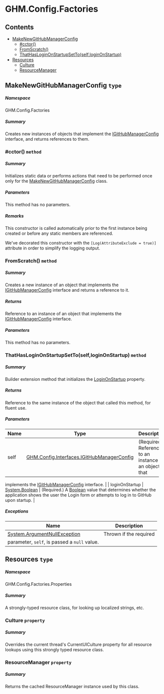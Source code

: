 <a name='assembly'></a>
# GHM.Config.Factories

## Contents

- [MakeNewGitHubManagerConfig](#T-GHM-Config-Factories-MakeNewGitHubManagerConfig 'GHM.Config.Factories.MakeNewGitHubManagerConfig')
  - [#cctor()](#M-GHM-Config-Factories-MakeNewGitHubManagerConfig-#cctor 'GHM.Config.Factories.MakeNewGitHubManagerConfig.#cctor')
  - [FromScratch()](#M-GHM-Config-Factories-MakeNewGitHubManagerConfig-FromScratch 'GHM.Config.Factories.MakeNewGitHubManagerConfig.FromScratch')
  - [ThatHasLoginOnStartupSetTo(self,loginOnStartup)](#M-GHM-Config-Factories-MakeNewGitHubManagerConfig-ThatHasLoginOnStartupSetTo-GHM-Config-Interfaces-IGitHubManagerConfig,System-Boolean- 'GHM.Config.Factories.MakeNewGitHubManagerConfig.ThatHasLoginOnStartupSetTo(GHM.Config.Interfaces.IGitHubManagerConfig,System.Boolean)')
- [Resources](#T-GHM-Config-Factories-Properties-Resources 'GHM.Config.Factories.Properties.Resources')
  - [Culture](#P-GHM-Config-Factories-Properties-Resources-Culture 'GHM.Config.Factories.Properties.Resources.Culture')
  - [ResourceManager](#P-GHM-Config-Factories-Properties-Resources-ResourceManager 'GHM.Config.Factories.Properties.Resources.ResourceManager')

<a name='T-GHM-Config-Factories-MakeNewGitHubManagerConfig'></a>
## MakeNewGitHubManagerConfig `type`

##### Namespace

GHM.Config.Factories

##### Summary

Creates new instances of objects that implement the
[IGitHubManagerConfig](#T-GHM-Config-Interfaces-IGitHubManagerConfig 'GHM.Config.Interfaces.IGitHubManagerConfig') interface, and
returns references to them.

<a name='M-GHM-Config-Factories-MakeNewGitHubManagerConfig-#cctor'></a>
### #cctor() `method`

##### Summary

Initializes static data or performs actions that need to be performed once only
for the [MakeNewGitHubManagerConfig](#T-GHM-Config-Factories-MakeNewGitHubManagerConfig 'GHM.Config.Factories.MakeNewGitHubManagerConfig') class.

##### Parameters

This method has no parameters.

##### Remarks

This constructor is called automatically prior to the first instance being
created or before any static members are referenced.



We've decorated this constructor with the `[Log(AttributeExclude = true)]`
attribute in order to simplify the logging output.

<a name='M-GHM-Config-Factories-MakeNewGitHubManagerConfig-FromScratch'></a>
### FromScratch() `method`

##### Summary

Creates a new instance of an object that implements the
[IGitHubManagerConfig](#T-GHM-Config-Interfaces-IGitHubManagerConfig 'GHM.Config.Interfaces.IGitHubManagerConfig') interface and
returns a reference to it.

##### Returns

Reference to an instance of an object that implements the
[IGitHubManagerConfig](#T-GHM-Config-Interfaces-IGitHubManagerConfig 'GHM.Config.Interfaces.IGitHubManagerConfig') interface.

##### Parameters

This method has no parameters.

<a name='M-GHM-Config-Factories-MakeNewGitHubManagerConfig-ThatHasLoginOnStartupSetTo-GHM-Config-Interfaces-IGitHubManagerConfig,System-Boolean-'></a>
### ThatHasLoginOnStartupSetTo(self,loginOnStartup) `method`

##### Summary

Builder extension method that initializes the
[LoginOnStartup](#P-GitHubManager-IGitHubManagerConfig-LoginOnStartup 'GitHubManager.IGitHubManagerConfig.LoginOnStartup')
property.

##### Returns

Reference to the same instance of the object that called this method,
for fluent use.

##### Parameters

| Name | Type | Description |
| ---- | ---- | ----------- |
| self | [GHM.Config.Interfaces.IGitHubManagerConfig](#T-GHM-Config-Interfaces-IGitHubManagerConfig 'GHM.Config.Interfaces.IGitHubManagerConfig') | (Required.) Reference to an instance of an object that
implements the [IGitHubManagerConfig](#T-GHM-Config-Interfaces-IGitHubManagerConfig 'GHM.Config.Interfaces.IGitHubManagerConfig')
interface. |
| loginOnStartup | [System.Boolean](http://msdn.microsoft.com/query/dev14.query?appId=Dev14IDEF1&l=EN-US&k=k:System.Boolean 'System.Boolean') | (Required.) A [Boolean](http://msdn.microsoft.com/query/dev14.query?appId=Dev14IDEF1&l=EN-US&k=k:System.Boolean 'System.Boolean')
value that determines whether the application shows the user the Login form or
attempts to log in to GitHub upon startup. |

##### Exceptions

| Name | Description |
| ---- | ----------- |
| [System.ArgumentNullException](http://msdn.microsoft.com/query/dev14.query?appId=Dev14IDEF1&l=EN-US&k=k:System.ArgumentNullException 'System.ArgumentNullException') | Thrown if the required
parameter, `self`, is passed a `null` value. |

<a name='T-GHM-Config-Factories-Properties-Resources'></a>
## Resources `type`

##### Namespace

GHM.Config.Factories.Properties

##### Summary

A strongly-typed resource class, for looking up localized strings, etc.

<a name='P-GHM-Config-Factories-Properties-Resources-Culture'></a>
### Culture `property`

##### Summary

Overrides the current thread's CurrentUICulture property for all
  resource lookups using this strongly typed resource class.

<a name='P-GHM-Config-Factories-Properties-Resources-ResourceManager'></a>
### ResourceManager `property`

##### Summary

Returns the cached ResourceManager instance used by this class.
